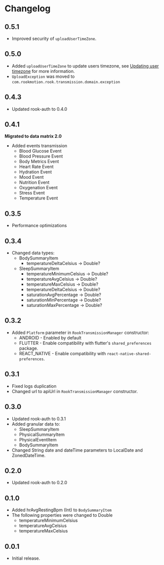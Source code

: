 # Changelog

## 0.5.1

* Improved security of `uploadUserTimeZone`.

## 0.5.0

* Added `uploadUserTimeZone` to update users timezone, see [Updating user timezone](README.md#updating-user-timezone) for more information.
* `UploadException` was moved to `com.rookmotion.rook.transmission.domain.exception`

## 0.4.3

* Updated rook-auth to 0.4.0

## 0.4.1

**Migrated to data matrix 2.0**

* Added events transmission
    * Blood Glucose Event
    * Blood Pressure Event
    * Body Metrics Event
    * Heart Rate Event
    * Hydration Event
    * Mood Event
    * Nutrition Event
    * Oxygenation Event
    * Stress Event
    * Temperature Event

## 0.3.5

* Performance optimizations

## 0.3.4

* Changed data types:
    * BodySummaryItem
        * temperatureDeltaCelsius → Double?
    * SleepSummaryItem
        * temperatureMinimumCelsius → Double?
        * temperatureAvgCelsius → Double?
        * temperatureMaxCelsius → Double?
        * temperatureDeltaCelsius → Double?
        * saturationAvgPercentage → Double?
        * saturationMinPercentage → Double?
        * saturationMaxPercentage → Double?

## 0.3.2

* Added `Platform` parameter in `RookTransmissionManager` constructor:
    * ANDROID - Enabled by default
    * FLUTTER - Enable compatibility with flutter's `shared_preferences` package.
    * REACT_NATIVE - Enable compatibility with `react-native-shared-preferences`.

## 0.3.1

* Fixed logs duplication
* Changed url to apiUrl in `RookTransmissionManager` constructor.

## 0.3.0

* Updated rook-auth to 0.3.1
* Added granular data to:
    * SleepSummaryItem
    * PhysicalSummaryItem
    * PhysicalEventItem
    * BodySummaryItem
* Changed String date and dateTime parameters to LocalDate and ZonedDateTime.

## 0.2.0

* Updated rook-auth to 0.2.0

## 0.1.0

* Added hrAvgRestingBpm (Int) to `BodySummaryItem`
* The following properties were changed to Double
    * temperatureMinimumCelsius
    * temperatureAvgCelsius
    * temperatureMaxCelsius

## 0.0.1

* Initial release.
